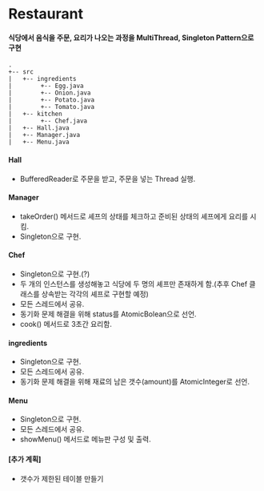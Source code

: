 ﻿# Restaurant
#### 식당에서 음식을 주문, 요리가 나오는 과정을 MultiThread, Singleton Pattern으로 구현

```
.
+-- src
|   +-- ingredients
|   	 +-- Egg.java
|        +-- Onion.java
|   	 +-- Potato.java
|   	 +-- Tomato.java
|   +-- kitchen
|        +-- Chef.java
|   +-- Hall.java
|   +-- Manager.java
|   +-- Menu.java
```



#### Hall

- BufferedReader로 주문을 받고, 주문을 넣는 Thread 실행.

#### Manager

- takeOrder() 메서드로 셰프의 상태를 체크하고 준비된 상태의 셰프에게 요리를 시킴.
- Singleton으로 구현.

#### Chef

- Singleton으로 구현.(?)
- 두 개의 인스턴스를 생성해놓고 식당에 두 명의 셰프만 존재하게 함.(추후 Chef 클래스를 상속받는 각각의 셰프로 구현할 예정)
- 모든 스레드에서 공유.
- 동기화 문제 해결을 위해 status를 AtomicBolean으로 선언.
- cook() 메서드로 3초간 요리함.

#### ingredients

- Singleton으로 구현.
- 모든 스레드에서 공유.
- 동기화 문제 해결을 위해 재료의 남은 갯수(amount)를 AtomicInteger로 선언.

#### Menu

- Singleton으로 구현.
- 모든 스레드에서 공유.
- showMenu() 메서드로 메뉴판 구성 및 출력.



#### [추가 계획]

- 갯수가 제한된 테이블 만들기

